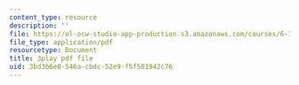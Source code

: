 ```yaml
---
content_type: resource
description: ''
file: https://ol-ocw-studio-app-production.s3.amazonaws.com/courses/6-189-multicore-programming-primer-january-iap-2007/3bd3b6e0546acbdc52e9f5f501942c76_4_B2x3UVLAo.pdf
file_type: application/pdf
resourcetype: Document
title: 3play pdf file
uid: 3bd3b6e0-546a-cbdc-52e9-f5f501942c76
---
```

